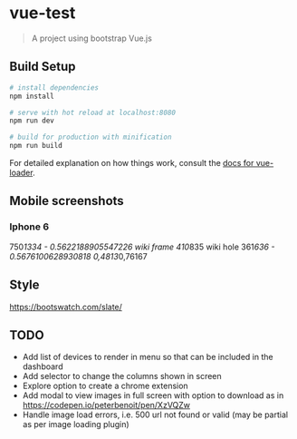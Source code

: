 # vue-test

> A project using bootstrap Vue.js

## Build Setup

``` bash
# install dependencies
npm install

# serve with hot reload at localhost:8080
npm run dev

# build for production with minification
npm run build
```

For detailed explanation on how things work, consult the [docs for vue-loader](http://vuejs.github.io/vue-loader).

## Mobile screenshots

### Iphone 6
750*1334 - 0.5622188905547226
wiki frame 410*835
wiki hole 361*636 - 0.5676100628930818
0,4813*0,76167

## Style

https://bootswatch.com/slate/

## TODO

- Add list of devices to render in menu so that can be included in the dashboard
- Add selector to change the columns shown in screen
- Explore option to create a chrome extension
- Add modal to view images in full screen with option to download as in https://codepen.io/peterbenoit/pen/XzVQZw
- Handle image load errors, i.e. 500 url not found or valid (may be partial as per image loading plugin)